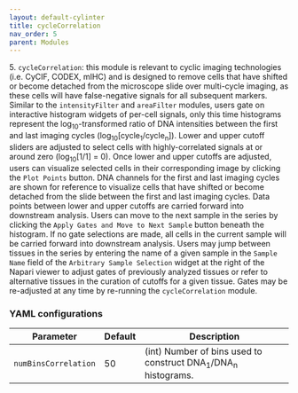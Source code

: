 ```yaml
---
layout: default-cylinter
title: cycleCorrelation
nav_order: 5
parent: Modules
---
```


5\. `cycleCorrelation`: this module is relevant to cyclic imaging technologies (i.e. CyCIF, CODEX, mIHC) and is designed to remove cells that have shifted or become detached from the microscope slide over multi-cycle imaging, as these cells will have false-negative signals for all subsequent markers. Similar to the `intensityFilter` and `areaFilter` modules, users gate on interactive histogram widgets of per-cell signals, only this time histograms represent the log<sub>10</sub>-transformed ratio of DNA intensities between the first and last imaging cycles (log<sub>10</sub>[cycle<sub>1</sub>/cycle<sub>n</sub>]). Lower and upper cutoff sliders are adjusted to select cells with highly-correlated signals at or around zero (log<sub>10</sub>[1/1] = 0). Once lower and upper cutoffs are adjusted, users can visualize selected cells in their corresponding image by clicking the `Plot Points` button. DNA channels for the first and last imaging cycles are shown for reference to visualize cells that have shifted or become detached from the slide between the first and last imaging cycles. Data points between lower and upper cutoffs are carried forward into downstream analysis. Users can move to the next sample in the series by clicking the `Apply Gates and Move to Next Sample` button beneath the histogram. If no gate selections are made, all cells in the current sample will be carried forward into downstream analysis. Users may jump between tissues in the series by entering the name of a given sample in the `Sample Name` field of the `Arbitrary Sample Selection` widget at the right of the Napari viewer to adjust gates of previously analyzed tissues or refer to alternative tissues in the curation of cutoffs for a given tissue. Gates may be re-adjusted at any time by re-running the `cycleCorrelation` module.


### YAML configurations

| Parameter | Default | Description |
| --- | --- | --- |
| `numBinsCorrelation` | 50 | (int) Number of bins used to construct DNA<sub>1</sub>/DNA<sub>n</sub> histograms. |
